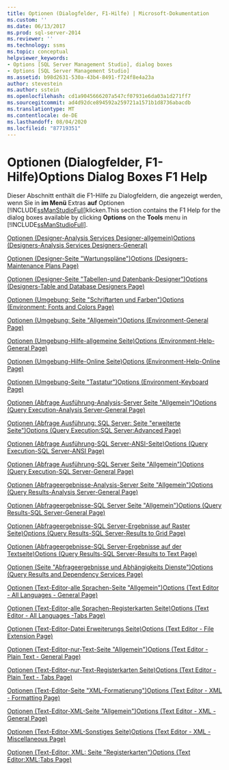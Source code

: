 ```yaml
---
title: Optionen (Dialogfelder, F1-Hilfe) | Microsoft-Dokumentation
ms.custom: ''
ms.date: 06/13/2017
ms.prod: sql-server-2014
ms.reviewer: ''
ms.technology: ssms
ms.topic: conceptual
helpviewer_keywords:
- Options [SQL Server Management Studio], dialog boxes
- Options [SQL Server Management Studio]
ms.assetid: b98d2631-530a-43b4-8491-f724f8e4a23a
author: stevestein
ms.author: sstein
ms.openlocfilehash: cd1a9045666207a547cf07931e6da03a1d271ff7
ms.sourcegitcommit: ad4d92dce894592a259721a1571b1d8736abacdb
ms.translationtype: MT
ms.contentlocale: de-DE
ms.lasthandoff: 08/04/2020
ms.locfileid: "87719351"
---
```

# <a name="options-dialog-boxes-f1-help"></a><span data-ttu-id="59ee8-102">Optionen (Dialogfelder, F1-Hilfe)</span><span class="sxs-lookup"><span data-stu-id="59ee8-102">Options Dialog Boxes F1 Help</span></span>
  <span data-ttu-id="59ee8-103">Dieser Abschnitt enthält die F1-Hilfe zu Dialogfeldern, die angezeigt werden, wenn Sie in **im Menü** Extras **auf** Optionen [!INCLUDE[ssManStudioFull](../../includes/ssmanstudiofull-md.md)]klicken.</span><span class="sxs-lookup"><span data-stu-id="59ee8-103">This section contains the F1 Help for the dialog boxes available by clicking **Options** on the **Tools** menu in [!INCLUDE[ssManStudioFull](../../includes/ssmanstudiofull-md.md)].</span></span>  
  
 [<span data-ttu-id="59ee8-104">Optionen &#40;Designer-Analysis Services Designer-allgemein&#41;</span><span class="sxs-lookup"><span data-stu-id="59ee8-104">Options &#40;Designers-Analysis Services Designers-General&#41;</span></span>](options-designers-analysis-services-designers-general.md)  
  
 [<span data-ttu-id="59ee8-105">Optionen &#40;Designer-Seite "Wartungspläne"&#41;</span><span class="sxs-lookup"><span data-stu-id="59ee8-105">Options &#40;Designers-Maintenance Plans Page&#41;</span></span>](options-designers-maintenance-plans-page.md)  
  
 [<span data-ttu-id="59ee8-106">Optionen &#40;Designer-Seite "Tabellen-und Datenbank-Designer"&#41;</span><span class="sxs-lookup"><span data-stu-id="59ee8-106">Options &#40;Designers-Table and Database Designers Page&#41;</span></span>](options-designers-table-and-database-designers-page.md)  
  
 [<span data-ttu-id="59ee8-107">Optionen &#40;Umgebung: Seite "Schriftarten und Farben"&#41;</span><span class="sxs-lookup"><span data-stu-id="59ee8-107">Options &#40;Environment: Fonts and Colors Page&#41;</span></span>](options-environment-fonts-and-colors-page.md)  
  
 [<span data-ttu-id="59ee8-108">Optionen &#40;Umgebung: Seite "Allgemein"&#41;</span><span class="sxs-lookup"><span data-stu-id="59ee8-108">Options &#40;Environment-General Page&#41;</span></span>](../../integration-services/general-page-of-integration-services-designers-options.md)  
  
 [<span data-ttu-id="59ee8-109">Optionen &#40;Umgebung-Hilfe-allgemeine Seite&#41;</span><span class="sxs-lookup"><span data-stu-id="59ee8-109">Options &#40;Environment-Help-General Page&#41;</span></span>](options-environment-help-general-page.md)  
  
 [<span data-ttu-id="59ee8-110">Optionen &#40;Umgebung-Hilfe-Online Seite&#41;</span><span class="sxs-lookup"><span data-stu-id="59ee8-110">Options &#40;Environment-Help-Online Page&#41;</span></span>](options-environment-help-online-page.md)  
  
 [<span data-ttu-id="59ee8-111">Optionen &#40;Umgebung-Seite "Tastatur"&#41;</span><span class="sxs-lookup"><span data-stu-id="59ee8-111">Options &#40;Environment-Keyboard Page&#41;</span></span>](options-environment-keyboard-page.md)  
  
 [<span data-ttu-id="59ee8-112">Optionen &#40;Abfrage Ausführung-Analysis-Server Seite "Allgemein"&#41;</span><span class="sxs-lookup"><span data-stu-id="59ee8-112">Options &#40;Query Execution-Analysis Server-General Page&#41;</span></span>](../../database-engine/options-query-execution-analysis-server-general-page.md)  
  
 [<span data-ttu-id="59ee8-113">Optionen &#40;Abfrage Ausführung: SQL Server: Seite "erweiterte Seite"&#41;</span><span class="sxs-lookup"><span data-stu-id="59ee8-113">Options &#40;Query Execution:SQL Server:Advanced Page&#41;</span></span>](../../database-engine/options-query-execution-sql-server-advanced-page.md)  
  
 [<span data-ttu-id="59ee8-114">Optionen &#40;Abfrage Ausführung-SQL Server-ANSI-Seite&#41;</span><span class="sxs-lookup"><span data-stu-id="59ee8-114">Options &#40;Query Execution-SQL Server-ANSI Page&#41;</span></span>](../../database-engine/options-query-execution-sql-server-ansi-page.md)  
  
 [<span data-ttu-id="59ee8-115">Optionen &#40;Abfrage Ausführung-SQL Server Seite "Allgemein"&#41;</span><span class="sxs-lookup"><span data-stu-id="59ee8-115">Options &#40;Query Execution-SQL Server-General Page&#41;</span></span>](../../database-engine/options-query-execution-sql-server-general-page.md)  
  
 [<span data-ttu-id="59ee8-116">Optionen &#40;Abfrageergebnisse-Analysis-Server Seite "Allgemein"&#41;</span><span class="sxs-lookup"><span data-stu-id="59ee8-116">Options &#40;Query Results-Analysis Server-General Page&#41;</span></span>](../../database-engine/options-query-results-analysis-server-general-page.md)  
  
 [<span data-ttu-id="59ee8-117">Optionen &#40;Abfrageergebnisse-SQL Server Seite "Allgemein"&#41;</span><span class="sxs-lookup"><span data-stu-id="59ee8-117">Options &#40;Query Results-SQL Server-General Page&#41;</span></span>](../../database-engine/options-query-results-sql-server-general-page.md)  
  
 [<span data-ttu-id="59ee8-118">Optionen &#40;Abfrageergebnisse-SQL Server-Ergebnisse auf Raster Seite&#41;</span><span class="sxs-lookup"><span data-stu-id="59ee8-118">Options &#40;Query Results-SQL Server-Results to Grid Page&#41;</span></span>](../../database-engine/options-query-results-sql-server-results-to-grid-page.md)  
  
 [<span data-ttu-id="59ee8-119">Optionen &#40;Abfrageergebnisse-SQL Server-Ergebnisse auf der Textseite&#41;</span><span class="sxs-lookup"><span data-stu-id="59ee8-119">Options &#40;Query Results-SQL Server-Results to Text Page&#41;</span></span>](../../database-engine/options-query-results-sql-server-results-to-text-page.md)  
  
 [<span data-ttu-id="59ee8-120">Optionen &#40;Seite "Abfrageergebnisse und Abhängigkeits Dienste"&#41;</span><span class="sxs-lookup"><span data-stu-id="59ee8-120">Options &#40;Query Results and Dependency Services Page&#41;</span></span>](../../database-engine/options-query-results-and-dependency-services-page.md)  
  
 [<span data-ttu-id="59ee8-121">Optionen &#40;Text-Editor-alle Sprachen-Seite "Allgemein"&#41;</span><span class="sxs-lookup"><span data-stu-id="59ee8-121">Options &#40;Text Editor - All Languages - General Page&#41;</span></span>](../../database-engine/options-text-editor-all-languages-general-page.md)  
  
 [<span data-ttu-id="59ee8-122">Optionen &#40;Text-Editor-alle Sprachen-Registerkarten Seite&#41;</span><span class="sxs-lookup"><span data-stu-id="59ee8-122">Options &#40;Text Editor - All Languages -Tabs Page&#41;</span></span>](../../database-engine/options-text-editor-all-languages-tabs-page.md)  
  
 [<span data-ttu-id="59ee8-123">Optionen &#40;Text-Editor-Datei Erweiterungs Seite&#41;</span><span class="sxs-lookup"><span data-stu-id="59ee8-123">Options &#40;Text Editor - File Extension Page&#41;</span></span>](../../database-engine/options-text-editor-file-extension-page.md)  
  
 [<span data-ttu-id="59ee8-124">Optionen &#40;Text-Editor-nur-Text-Seite "Allgemein"&#41;</span><span class="sxs-lookup"><span data-stu-id="59ee8-124">Options &#40;Text Editor - Plain Text - General Page&#41;</span></span>](../../database-engine/options-text-editor-plain-text-general-page.md)  
  
 [<span data-ttu-id="59ee8-125">Optionen &#40;Text-Editor-nur-Text-Registerkarten Seite&#41;</span><span class="sxs-lookup"><span data-stu-id="59ee8-125">Options &#40;Text Editor - Plain Text - Tabs Page&#41;</span></span>](../../database-engine/options-text-editor-plain-text-tabs-page.md)  
  
 [<span data-ttu-id="59ee8-126">Optionen &#40;Text-Editor-Seite "XML-Formatierung"&#41;</span><span class="sxs-lookup"><span data-stu-id="59ee8-126">Options &#40;Text Editor - XML - Formatting Page&#41;</span></span>](../../database-engine/options-text-editor-xml-formatting-page.md)  
  
 [<span data-ttu-id="59ee8-127">Optionen &#40;Text-Editor-XML-Seite "Allgemein"&#41;</span><span class="sxs-lookup"><span data-stu-id="59ee8-127">Options &#40;Text Editor - XML - General Page&#41;</span></span>](../../database-engine/options-text-editor-xml-general-page.md)  
  
 [<span data-ttu-id="59ee8-128">Optionen &#40;Text-Editor-XML-Sonstiges Seite&#41;</span><span class="sxs-lookup"><span data-stu-id="59ee8-128">Options &#40;Text Editor - XML - Miscellaneous Page&#41;</span></span>](../../database-engine/options-text-editor-xml-miscellaneous-page.md)  
  
 [<span data-ttu-id="59ee8-129">Optionen &#40;Text-Editor: XML: Seite "Registerkarten"&#41;</span><span class="sxs-lookup"><span data-stu-id="59ee8-129">Options &#40;Text Editor:XML:Tabs Page&#41;</span></span>](../../database-engine/options-text-editor-xml-tabs-page.md)  
  
  
